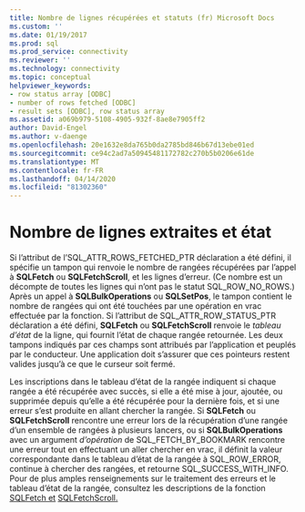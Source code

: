 ```yaml
---
title: Nombre de lignes récupérées et statuts (fr) Microsoft Docs
ms.custom: ''
ms.date: 01/19/2017
ms.prod: sql
ms.prod_service: connectivity
ms.reviewer: ''
ms.technology: connectivity
ms.topic: conceptual
helpviewer_keywords:
- row status array [ODBC]
- number of rows fetched [ODBC]
- result sets [ODBC], row status array
ms.assetid: a069b979-5108-4905-932f-8ae8e7905ff2
author: David-Engel
ms.author: v-daenge
ms.openlocfilehash: 20e1632e8da765b0da2785bd846b67d13ebe01ed
ms.sourcegitcommit: ce94c2ad7a50945481172782c270b5b0206e61de
ms.translationtype: MT
ms.contentlocale: fr-FR
ms.lasthandoff: 04/14/2020
ms.locfileid: "81302360"
---
```

# <a name="number-of-rows-fetched-and-status"></a>Nombre de lignes extraites et état
Si l’attribut de l’SQL_ATTR_ROWS_FETCHED_PTR déclaration a été défini, il spécifie un tampon qui renvoie le nombre de rangées récupérées par l’appel à **SQLFetch** ou **SQLFetchScroll**, et les lignes d’erreur. (Ce nombre est un décompte de toutes les lignes qui n’ont pas le statut SQL_ROW_NO_ROWS.) Après un appel à **SQLBulkOperations** ou **SQLSetPos**, le tampon contient le nombre de rangées qui ont été touchées par une opération en vrac effectuée par la fonction. Si l’attribut de SQL_ATTR_ROW_STATUS_PTR déclaration a été défini, **SQLFetch** ou **SQLFetchScroll** renvoie le *tableau d’état* de la ligne, qui fournit l’état de chaque rangée retournée. Les deux tampons indiqués par ces champs sont attribués par l’application et peuplés par le conducteur. Une application doit s’assurer que ces pointeurs restent valides jusqu’à ce que le curseur soit fermé.  
  
 Les inscriptions dans le tableau d’état de la rangée indiquent si chaque rangée a été récupérée avec succès, si elle a été mise à jour, ajoutée, ou supprimée depuis qu’elle a été récupérée pour la dernière fois, et si une erreur s’est produite en allant chercher la rangée. Si **SQLFetch** ou **SQLFetchScroll** rencontre une erreur lors de la récupération d’une rangée d’un ensemble de rangées à plusieurs lancers, ou si **SQLBulkOperations** avec un argument *d’opération* de SQL_FETCH_BY_BOOKMARK rencontre une erreur tout en effectuant un aller chercher en vrac, il définit la valeur correspondante dans le tableau d’état de la rangée à SQL_ROW_ERROR, continue à chercher des rangées, et retourne SQL_SUCCESS_WITH_INFO. Pour de plus amples renseignements sur le traitement des erreurs et le tableau d’état de la rangée, consultez les descriptions de la fonction [SQLFetch et](../../../odbc/reference/syntax/sqlfetch-function.md) [SQLFetchScroll.](../../../odbc/reference/syntax/sqlfetchscroll-function.md)
